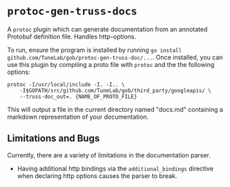 
# `protoc-gen-truss-docs`

A `protoc` plugin which can generate documentation from an annotated Protobuf definition file. Handles http-options.

To run, ensure the program is installed by running `go install github.com/TuneLab/gob/protoc-gen-truss-doc/...`. Once installed, you can use this plugin by compiling a proto file with `protoc` and the the following options:

	protoc -I/usr/local/include -I. -I.. \
		-I$GOPATH/src/github.com/TuneLab/gob/third_party/googleapis/ \
		--truss-doc_out=. {NAME_OF_PROTO_FILE}

This will output a file in the current directory named "docs.md" containing a markdown representation of your documentation.


## Limitations and Bugs

Currently, there are a variety of limitations in the documentation parser.

- Having additional http bindings via the `additional_bindings` directive when declaring http options causes the parser to break.
